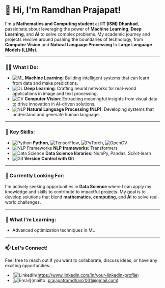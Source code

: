 # 👋 Hi, I'm Ramdhan Prajapat!

I'm a **Mathematics and Computing student** at **IIT (ISM) Dhanbad**, passionate about leveraging the power of **Machine Learning**, **Deep Learning**, and **AI** to solve complex problems. My academic journey and projects revolve around pushing the boundaries of technology, from **Computer Vision** and **Natural Language Processing** to **Large Language Models (LLMs)**.

---

### 👨‍💻 What I Do:

- ![ML](https://img.shields.io/badge/Machine%20Learning-brightgreen?style=flat-square) **Machine Learning**: Building intelligent systems that can learn from data and make predictions.
- ![DL](https://img.shields.io/badge/Deep%20Learning-blue?style=flat-square) **Deep Learning**: Crafting neural networks for real-world applications in image and text processing.
- ![CV](https://img.shields.io/badge/Computer%20Vision-orange?style=flat-square) **Computer Vision**: Extracting meaningful insights from visual data to drive innovation in AI-driven solutions.
- ![NLP](https://img.shields.io/badge/Natural%20Language%20Processing-yellow?style=flat-square) **Natural Language Processing (NLP)**: Developing systems that understand and generate human language.

---

### 🌟 Key Skills:

- ![Python](https://img.shields.io/badge/Python-3670A0?style=flat-square&logo=python&logoColor=ffdd54) **Python**, ![TensorFlow](https://img.shields.io/badge/TensorFlow-FF6F00?style=flat-square&logo=tensorflow&logoColor=white), ![PyTorch](https://img.shields.io/badge/PyTorch-EE4C2C?style=flat-square&logo=PyTorch&logoColor=white), ![OpenCV](https://img.shields.io/badge/OpenCV-5C3EE8?style=flat-square&logo=OpenCV&logoColor=white)
- ![NLP Frameworks](https://img.shields.io/badge/NLP-Transformers-blue?style=flat-square) **NLP frameworks**: Transformers
- ![Data Science](https://img.shields.io/badge/Data%20Science-Pandas-orange?style=flat-square) **Data Science libraries**: NumPy, Pandas, Scikit-learn
- ![Git](https://img.shields.io/badge/Git-F05032?style=flat-square&logo=git&logoColor=white) **Version Control with Git**


---

### 🚀 Currently Looking For:

I'm actively seeking opportunities in **Data Science** where I can apply my knowledge and skills to contribute to impactful projects. My goal is to develop solutions that blend **mathematics**, **computing**, and **AI** to solve real-world challenges.

---

### 🧠 What I'm Learning:

- Advanced optimization techniques in ML


---

### 📫 Let's Connect!

Feel free to reach out if you want to collaborate, discuss ideas, or have any exciting opportunities:
- [![LinkedIn](https://img.shields.io/badge/LinkedIn-%230077B5.svg?style=flat-square&logo=linkedin&logoColor=white)(https://www.linkedin.com/in/your-linkedin-profile)
- [![Email](https://img.shields.io/badge/Email-D14836?style=flat-square&logo=gmail&logoColor=white)](mailto: prajapatramdhan2001@gmail.com)
